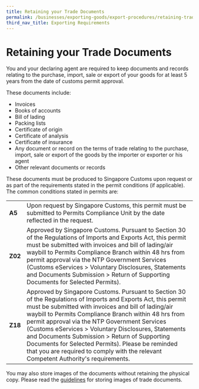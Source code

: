 ```yaml
---
title: Retaining your Trade Documents
permalink: /businesses/exporting-goods/export-procedures/retaining-trade-documents/
third_nav_title: Exporting Requirements
---
```

# Retaining your Trade Documents

You and your declaring agent are required to keep documents and records relating to the purchase, import, sale or export of your goods for at least 5 years from the date of customs permit approval.

These documents include:

-   Invoices
-   Books of accounts
-   Bill of lading
-   Packing lists
-   Certificate of origin
-   Certificate of analysis
-   Certificate of insurance
-   Any document or record on the terms of trade relating to the purchase, import, sale or export of the goods by the importer or exporter or his agent
-   Other relevant documents or records

These documents must be produced to Singapore Customs upon request or as part of the requirements stated in the permit conditions (if applicable). The common conditions stated in permits are:

|  |  |
|--|--|
| **A5** | Upon request by Singapore Customs, this permit must be submitted to Permits Compliance Unit by the date reflected in the request. |
| **Z02** | Approved by Singapore Customs. Pursuant to Section 30 of the Regulations of Imports and Exports Act, this permit must be submitted with invoices and bill of lading/air waybill to Permits Compliance Branch within 48 hrs from permit approval via the NTP Government Services (Customs eServices > Voluntary Disclosures, Statements and Documents Submission > Return of Supporting Documents for Selected Permits). |
| **Z18** | Approved by Singapore Customs. Pursuant to Section 30 of the Regulations of Imports and Exports Act, this permit must be submitted with invoices and bill of lading/air waybill to Permits Compliance Branch within 48 hrs from permit approval via the NTP Government Services (Customs eServices > Voluntary Disclosures, Statements and Documents Submission > Return of Supporting Documents for Selected Permits). Please be reminded that you are required to comply with the relevant Competent Authority's requirements. |

You may also store images of the documents without retaining the physical copy. Please read the [guidelines](/files/businesses/Customs-guide-on-keeping-and-maintaining-records-in-image-system(1).pdf) for storing images of trade documents.